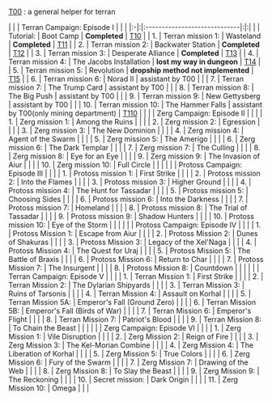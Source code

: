 [T00](T00.md) : a general helper for terran

|  | | Terran Campaign:   Episode I | | |
|:-|:|:-----------------------------|:|:|
|  |   Tutorial: |  Boot Camp   | **Completed**    | [T10](T10.md) |
|  1. |  Terran mission 1: |  Wasteland   | **Completed** | [T11](T11.md)  |
|  2. |  Terran mission 2: |  Backwater Station  | **Completed** | [T12](T12.md)    |
|  3. |  Terran mission 3: |  Desperate Alliance  | **Completed** | [T13](T13.md)    |
|  4. |  Terran mission 4: |  The Jacobs Installation   | **lost my way in dungeon** | [T14](T14.md)  |
|  5. |  Terran mission 5: |  Revolution           | **dropship method not implemented** | [T15](T15.md) |
|  6. |  Terran mission 6: |  Norad II                                | assistant by T00 |  |
|  7. |  Terran mission 7: |  The Trump Card                          | assistant by T00 |  |
|  8. |  Terran mission 8: |  The Big Push                            | assistant by T00 |  |
|  9. |  Terran mission 9: |  New Gettysberg                          | assistant by T00 |  |
| 10. |  Terran mission 10: |  The Hammer Falls                       | assistant by T00(only mining department)  | [T110](T110.md) |
|  |  | Zerg Campaign:   Episode II        |  |  |
|   1. |  Zerg mission 1: |  Among the Ruins                            |  |  |
|   2. |  Zerg mission 2: |  Egression                                  |  |  |
|   3. |  Zerg mission 3: |  The New Dominion                           |  |  |
|   4. |  Zerg mission 4: |  Agent of the Swarm                         |  |  |
|   5. |  Zerg mission 5: |  The Amerigo                                |  |  |
|   6. |  Zerg mission 6: |  The Dark Templar                           |  |  |
|   7. |  Zerg mission 7: |  The Culling                                |  |  |
|   8. |  Zerg mission 8: |  Eye for an Eye                             |  |  |
|   9. |  Zerg mission 9: |  The Invasion of Aiur                       |  |  |
|  10. |  Zerg mission 10: |  Full Circle                               |  |  |
|  |  | Protoss Campaign:  Episode III           |  |  |
|   1. |  Protoss mission 1: |  First Strike                            |  |  |
|   2. |  Protoss mission 2: |  Into the Flames                         |  |  |
|   3. |  Protoss mission 3: |  Higher Ground                           |  |  |
|   4. |  Protoss mission 4: |  The Hunt for Tassadar                   |  |  |
|   5. |  Protoss mission 5: |  Choosing Sides                          |  |  |
|   6. |  Protoss mission 6: |  Into the Darkness                       |  |  |
|   7. |  Protoss mission 7: |  Homeland                                |  |  |
|   8. |  Protoss mission 8: |  The Trial of Tassadar                   |  |  |
|   9. |  Protoss mission 9: |  Shadow Hunters                          |  |  |
|  10. |  Protoss mission 10: |  Eye of the Storm                       |  |  |
|  |  | Protoss Campaign:   Episode IV       |  |  |
|   1. |  Protoss Mission 1: |  Escape from Aiur                        |  |  |
|   2. |  Protoss Mission 2: |  Dunes of Shakuras                       |  |  |
|   3. |  Protoss Mission 3: |  Legacy of the Xel'Naga                  |  |  |
|   4. |  Protoss Mission 4: |  The Quest for Uraj                      |  |  |
|   5. |  Protoss Mission 5: |  The Battle of Braxis                    |  |  |
|   6. |  Protoss Mission 6: |  Return to Char                          |  |  |
|   7. |  Protoss Mission 7: |  The Insurgent                           |  |  |
|   8. |  Protoss Mission 8: |  Countdown                               |  |  |
|  |  | Terran Campaign: Episode V        |  |  |
|   1. |  Terran Mission 1: |  First Strike                             |  |  |
|   2. |  Terran Mission 2: |  The Dylarian Shipyards                   |  |  |
|   3. |  Terran Mission 3: |  Ruins of Tarsonis                        |  |  |
|   4. |  Terran Mission 4: |  Assault on Korhal                        |  |  |
|   5. |  Terran Mission 5A: |  Emperor's Fall (Ground Zero)            |  |  |
|   6. |  Terran Mission 5B: |  Emperor's Fall (Birds of War)           |  |  |
|   7. |  Terran Mission 6: |  Emperor's Flight                         |  |  |
|   8. |  Terran Mission 7: |  Patriot's Blood                          |  |  |
|   9. |  Terran Mission 8: |  To Chain the Beast                       |  |  |
|  |  | Zerg Campaign:  Episode VI       |  |  |
|   1. |  Zerg Mission 1: |  Vile Disruption                            |  |  |
|   2. |  Zerg Mission 2: |  Reign of Fire                              |  |  |
|   3. |  Zerg Mission 3: |  The Kel-Morian Combine                     |  |  |
|   4. |  Zerg Mission 4: |  The Liberation of Korhal                   |  |  |
|   5. |  Zerg Mission 5: |  True Colors                                |  |  |
|   6. |  Zerg Mission 6: |  Fury of the Swarm                          |  |  |
|   7. |  Zerg Mission 7: |  Drawing of the Web                         |  |  |
|   8. |  Zerg Mission 8: |  To Slay the Beast                          |  |  |
|   9. |  Zerg Mission 9: |  The Reckoning                              |  |  |
|  10. |  Secret mission: |  Dark Origin                                |  |  |
|  11. |  Zerg Mission 10: |  Omega                                     |  |  |